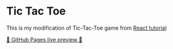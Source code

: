 # Tic Tac Toe

This is my modification of Tic-Tac-Toe game from
[React tutorial](https://react.dev/learn/tutorial-tic-tac-toe#)

[🚀 GitHub Pages live preview 🚀](https://inlumio.github.io/tic-tac-toe-react/)
